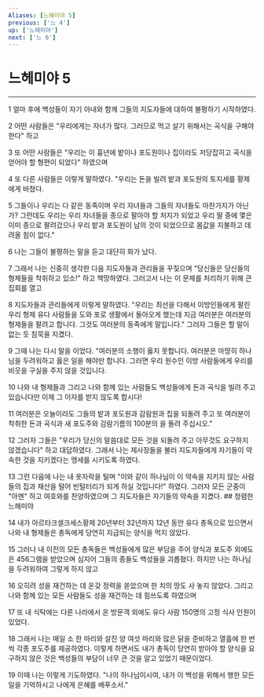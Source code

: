```yaml
---
Aliases: [느헤미야 5]
previous: ['느 4']
up: ['느헤미야']
next: ['느 6']
---
```

# 느헤미야 5

***


1 얼마 후에 백성들이 자기 아내와 함께 그들의 지도자들에 대하여 불평하기 시작하였다. 

2 어떤 사람들은 "우리에게는 자녀가 많다. 그러므로 먹고 살기 위해서는 곡식을 구해야 한다" 하고 

3 또 어떤 사람들은 "우리는 이 흉년에 밭이나 포도원이나 집이라도 저당잡히고 곡식을 얻어야 할 형편이 되었다" 하였으며 

4 또 다른 사람들은 이렇게 말하였다. "우리는 돈을 빌려 밭과 포도원의 토지세를 황제에게 바쳤다. 

5 그들이나 우리는 다 같은 동족이며 우리 자녀들과 그들의 자녀들도 마찬가지가 아닌가? 그런데도 우리는 우리 자녀들을 종으로 팔아야 할 처지가 되었고 우리 딸 중에 몇은 이미 종으로 팔려갔으나 우리 밭과 포도원이 남의 것이 되었으므로 몸값을 지불하고 데려올 힘이 없다." 

6 나는 그들이 불평하는 말을 듣고 대단히 화가 났다. 

7 그래서 나는 신중히 생각한 다음 지도자들과 관리들을 꾸짖으며 "당신들은 당신들의 형제들을 착취하고 있소!" 하고 책망하였다. 그러고서 나는 이 문제를 처리하기 위해 큰 집회를 열고 

8 지도자들과 관리들에게 이렇게 말하였다. "우리는 최선을 다해서 이방인들에게 팔린 우리 형제 유다 사람들을 도와 포로 생활에서 돌아오게 했는데 지금 여러분은 여러분의 형제들을 팔려고 합니다. 그것도 여러분의 동족에게 말입니다." 그러자 그들은 할 말이 없는 듯 침묵을 지켰다. 

9 그때 나는 다시 말을 이었다. "여러분의 소행이 옳지 못합니다. 여러분은 마땅히 하나님을 두려워하고 옳은 일을 해야만 합니다. 그러면 우리 원수인 이방 사람들에게 우리를 비웃을 구실을 주지 않을 것입니다. 

10 나와 내 형제들과 그리고 나와 함께 있는 사람들도 백성들에게 돈과 곡식을 빌려 주고 있습니다만 이제 그 이자를 받지 않도록 합시다! 

11 여러분은 오늘이라도 그들의 밭과 포도원과 감람원과 집을 되돌려 주고 또 여러분이 착취한 돈과 곡식과 새 포도주와 감람기름의 100분의 을 돌려 주십시오." 

12 그러자 그들은 "우리가 당신의 말씀대로 모든 것을 되돌려 주고 아무것도 요구하지 않겠습니다" 하고 대답하였다. 그래서 나는 제사장들을 불러 지도자들에게 자기들이 약속한 것을 지키겠다는 맹세를 시키도록 하였다. 

13 그런 다음에 나는 내 옷자락을 털며 "이와 같이 하나님이 이 약속을 지키지 않는 사람들의 집과 재산을 털어 빈털터리가 되게 하실 것입니다!" 하였다. 그러자 모든 군중이 "아멘" 하고 여호와를 찬양하였으며 그 지도자들은 자기들의 약속을 지켰다. ## 청렴한 느헤미야 

14 내가 아르타크셀크세스황제 20년부터 32년까지 12년 동안 유다 총독으로 있으면서 나와 내 형제들은 총독에게 당연히 지급되는 양식을 먹지 않았다. 

15 그러나 내 이전의 모든 총독들은 백성들에게 많은 부담을 주어 양식과 포도주 외에도 은 456그램을 받았으며 심지어 그들의 종들도 백성들을 괴롭혔다. 하지만 나는 하나님을 두려워하여 그렇게 하지 않고 

16 오히려 성을 재건하는 데 온갖 정력을 쏟았으며 한 치의 땅도 사 놓지 않았다. 그리고 나와 함께 있는 모든 사람들도 성을 재건하는 데 힘쓰도록 하였으며 

17 또 내 식탁에는 다른 나라에서 온 방문객 외에도 유다 사람 150명의 고정 식사 인원이 있었다. 

18 그래서 나는 매일 소 한 마리와 살진 양 여섯 마리와 많은 닭을 준비하고 열흘에 한 번씩 각종 포도주를 제공하였다. 이렇게 하면서도 내가 총독이 당연히 받아야 할 양식을 요구하지 않은 것은 백성들의 부담이 너무 큰 것을 알고 있었기 때문이었다. 

19 이때 나는 이렇게 기도하였다. "나의 하나님이시여, 내가 이 백성을 위해서 행한 모든 일을 기억하시고 나에게 은혜를 베푸소서."

